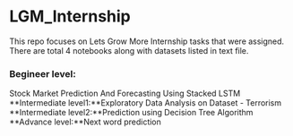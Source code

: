 # LGM_Internship
This repo focuses on Lets Grow More Internship tasks that were assigned. There are total 4 notebooks along with datasets listed in text file.
<br><h3>Begineer level:</h3>Stock Market Prediction And Forecasting Using Stacked LSTM
<br>**Intermediate level1:**Exploratory Data Analysis on Dataset - Terrorism 
<br>**Intermediate level2:**Prediction using Decision Tree  Algorithm
<br>**Advance level:**Next word prediction
